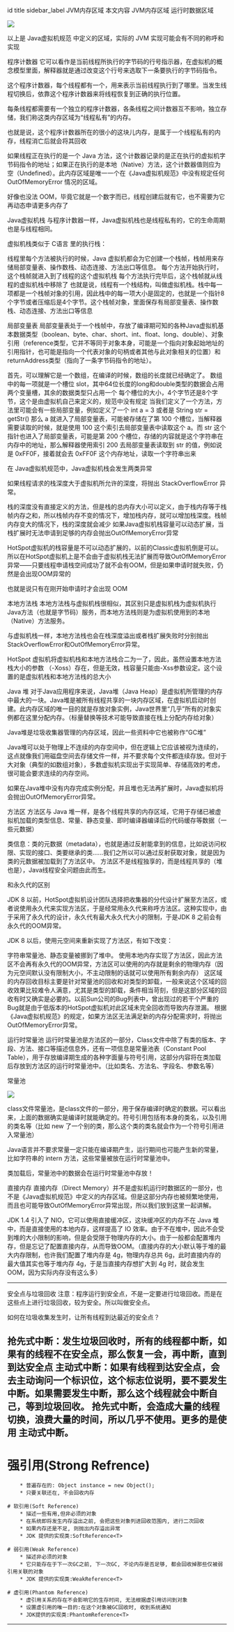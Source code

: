 id	title	sidebar_label
JVM内存区域
本文内容
JVM内存区域
运行时数据区域


![](https://raw.githubusercontent.com/cenzhipeng/knowledge-base/e1cadf21463bd4317b76b973c9776d95c2625957/docs/assets/image-20200114102428689.png)


以上是 Java虚拟机规范 中定义的区域，实际的 JVM 实现可能会有不同的称呼和实现

程序计数器
它可以看作是当前线程所执行的字节码的行号指示器，在虚拟机的概念模型里面，解释器就是通过改变这个行号来选取下一条要执行的字节码指令。

这个程序计数器，每个线程都有一个，用来表示当前线程执行到了哪里。当发生线程切换后，依靠这个程序计数器来将线程恢复到正确的执行位置。

每条线程都需要有一个独立的程序计数器，各条线程之间计数器互不影响，独立存储，我们称这类内存区域为“线程私有”的内存。

也就是说，这个程序计数器所在的很小的这块儿内存，是属于一个线程私有的内存，线程消亡后就会将其回收

如果线程正在执行的是一个 Java 方法，这个计数器记录的是正在执行的虚拟机字节码指令的地址；如果正在执行的是本地（Native）方法，这个计数器值则应为空（Undefined）。此内存区域是唯一一个在《Java虚拟机规范》中没有规定任何 OutOfMemoryError 情况的区域。

好像也没法 OOM，毕竟它就是一个数字而已，线程创建后就有它，也不需要为它再动态申请更多内存了

Java虚拟机栈
与程序计数器一样，Java虚拟机栈也是线程私有的，它的生命周期也是与线程相同。

虚拟机栈类似于 C语言 里的执行栈：

线程里每个方法被执行的时候，Java 虚拟机都会为它创建一个栈帧，栈帧用来存储局部变量表、操作数栈、动态连接、方法出口等信息。
每个方法开始执行时，这个栈帧就进入到了线程的这个虚拟机栈
每个方法执行完毕后，这个栈帧就从线程的虚拟机栈中移除了
也就是说，线程有一个栈结构，叫做虚拟机栈。栈中每一项都是一个栈帧对象的引用，因此栈中的每一项大小是固定的，也就是一个指针8个字节或者压缩后是4个字节。这个栈帧对象，里面保存有局部变量表、操作数栈、动态连接、方法出口等信息

局部变量表
局部变量表处于一个栈帧中，存放了编译期可知的各种Java虚拟机基本数据类型（boolean、byte、char、short、int、float、long、double）、对象引用（reference类型，它并不等同于对象本身，可能是一个指向对象起始地址的引用指针，也可能是指向一个代表对象的句柄或者其他与此对象相关的位置）和returnAddress类型（指向了一条字节码指令的地址）。

首先，可以理解它是一个数组，在编译的时候，数组的长度就已经确定了。
数组中的每一项就是一个槽位 slot，其中64位长度的long和double类型的数据会占用两个变量槽，其余的数据类型只占用一个
每个槽位的大小，4个字节还是8个字节，这个是由虚拟机自己来定义的，规范中没有规定
当我们定义了一个方法，方法里可能会有一些局部变量，例如定义了一个 int a = 3 或者是 String str = getStr() 那么 a 就进入了局部变量表，可能被存储在了第 100 个槽位，当解释器需要读取的时候，就是使用 100 这个索引去局部变量表中读取这个 a。而 str 这个指针也进入了局部变量表，可能是第 200 个槽位，存储的内容就是这个字符串在内存中的地址，那么解释器使用索引 200 去局部变量表读取到 str 的值，例如说是 0xFF0F，接着就会去 0xFF0F 这个内存地址，读取一个字符串出来

在 Java虚拟机规范中，Java虚拟机栈会发生两类异常

如果线程请求的栈深度大于虚拟机所允许的深度，将抛出 StackOverflowError 异常。

栈的深度没有直接定义的方法，但是栈的总内存大小可以定义，由于栈内存等于栈帧内存之和，所以栈帧内存不变的情况下，增加栈内存，就可以增加栈深度。栈帧内存变大的情况下，栈的深度就会减少
如果Java虚拟机栈容量可以动态扩展，当栈扩展时无法申请到足够的内存会抛出OutOfMemoryError异常

HotSpot虚拟机的栈容量是不可以动态扩展的，以前的Classic虚拟机倒是可以。所以在HotSpot虚拟机上是不会由于虚拟机栈无法扩展而导致OutOfMemoryError异常——只要线程申请栈空间成功了就不会有OOM，但是如果申请时就失败，仍然是会出现OOM异常的

也就是说只有在刚开始申请时才会出现 OOM

本地方法栈
本地方法栈与虚拟机栈很相似，其区别只是虚拟机栈为虚拟机执行Java方法（也就是字节码）服务，而本地方法栈则是为虚拟机使用到的本地（Native）方法服务。

与虚拟机栈一样，本地方法栈也会在栈深度溢出或者栈扩展失败时分别抛出StackOverflowError和OutOfMemoryError异常。

HotSpot 虚拟机将虚拟机栈和本地方法栈合二为一了，因此，虽然设置本地方法栈大小的参数 （-Xoss）存在，但是无效，栈容量只能由-Xss参数设定。这个设置的是虚拟机栈和本地方法栈的总大小

Java 堆
对于Java应用程序来说，Java堆（Java Heap）是虚拟机所管理的内存中最大的一块。Java堆是被所有线程共享的一块内存区域，在虚拟机启动时创建。此内存区域的唯一目的就是存放对象实例，Java世界里“几乎”所有的对象实例都在这里分配内存。（标量替换等技术可能导致直接在栈上分配内存给对象）

Java堆是垃圾收集器管理的内存区域，因此一些资料中它也被称作“GC堆”

Java堆可以处于物理上不连续的内存空间中，但在逻辑上它应该被视为连续的，这点就像我们用磁盘空间去存储文件一样，并不要求每个文件都连续存放。但对于大对象（典型的如数组对象），多数虚拟机实现出于实现简单、存储高效的考虑，很可能会要求连续的内存空间。

如果在Java堆中没有内存完成实例分配，并且堆也无法再扩展时，Java虚拟机将会抛出OutOfMemoryError异常。

方法区
方法区与 Java 堆一样，是各个线程共享的内存区域，它用于存储已被虚拟机加载的类型信息、常量、静态变量、即时编译器编译后的代码缓存等数据（一些元数据）

类信息：类的元数据（metadata），也就是通过反射能拿到的信息，比如说访问权限、实现的接口、类要继承的类......我们之所以可以通过反射获取对象，就是因为类的元数据被加载到了方法区中。 方法区不是线程独享的，而是线程共享的（堆也是），Java线程安全问题由此而生。

和永久代的区别

JDK 8 以前，HotSpot虚拟机设计团队选择把收集器的分代设计扩展至方法区，或者说使用永久代来实现方法区，于是经常用永久代来称呼方法区。这种实现中，由于采用了永久代的设计，永久代有最大永久代大小的限制，于是JDK 8 之前会有永久代的OOM异常。

JDK 8 以后，使用元空间来重新实现了方法区，有如下改变：

字符串常量池、静态变量被挪到了堆中。
使用本地内存实现了方法区，因此方法区不会再有永久代的OOM异常，方法区可以使用的内存就是剩余的物理内存（因为元空间默认没有限制大小，不主动限制的话就可以使用所有剩余内存）
这区域的内存回收目标主要是针对常量池的回收和对类型的卸载，一般来说这个区域的回收效果比较难令人满意，尤其是类型的卸载，条件相当苛刻，但是这部分区域的回收有时又确实是必要的。以前Sun公司的Bug列表中，曾出现过的若干个严重的Bug就是由于低版本的HotSpot虚拟机对此区域未完全回收而导致内存泄漏。 根据《Java虚拟机规范》的规定，如果方法区无法满足新的内存分配需求时，将抛出OutOfMemoryError异常。

运行时常量池
运行时常量池是方法区的一部分，Class文件中除了有类的版本、字段、方法、接口等描述信息外，还有一项信息是常量池表（Constant Pool Table），用于存放编译期生成的各种字面量与符号引用，这部分内容将在类加载后存放到方法区的运行时常量池中。（比如类名、方法名、字段名、参数名等）

常量池


![](https://raw.githubusercontent.com/cenzhipeng/knowledge-base/e1cadf21463bd4317b76b973c9776d95c2625957/docs/assets/1111824-20190422110927913-1003646094.png)


class文件常量池，是class文件的一部分，用于保存编译时确定的数据。可以看出来，上面的数据确实是编译时就能确定的。符号引用包括有本身的类名，以及引用的类名等（比如 new 了一个别的类，那么这个类的类名就会作为一个符号引用进入常量池）

Java语言并不要求常量一定只能在编译期产生，运行期间也可能产生新的常量，比如字符串的 intern 方法，这些常量被放在运行时常量池中。

类加载后，常量池中的数据会在运行时常量池中存放！

直接内存
直接内存（Direct Memory）并不是虚拟机运行时数据区的一部分，也不是《Java虚拟机规范》中定义的内存区域。但是这部分内存也被频繁地使用，而且也可能导致OutOfMemoryError异常出现，所以我们放到这里一起讲解。

JDK 1.4 引入了 NIO，它可以使用直接缓冲区，这块缓冲区的内存不在 Java 堆中，而是直接使用的本地内存，这样提高了 IO 效率。由于不在堆中，因此不会受到堆的大小限制的影响，但是会受限于物理内存的大小。由于一般都会配置堆内存，但是忘记了配置直接内存，从而导致OOM。（直接内存的大小默认等于堆的最大内存限制，也许我们配置了堆内存是 4g，物理内存总共 6g，此时直接内存的最大值其实也等于堆内存 4g，于是当直接内存想扩大到 4g 时，就会发生 OOM，因为实际内存没有这么多）

--------------------------------------------------------------
安全点与垃圾回收
注意：程序运行到安全点，不是一定要进行垃圾回收。而是在这些点上进行垃圾回收，较为安全。所以叫做安全点。

如何在垃圾收集发生时，让所有线程到达最近的安全点？

抢先式中断：发生垃圾回收时，所有的线程都中断，如果有的线程不在安全点，那么恢复一会，再中断，直到到达安全点
主动式中断：如果有线程到达安全点，会去主动询问一个标识位，这个标志位说明，要不要发生中断。如果需要发生中断，那么这个线程就会中断自己，等到垃圾回收。
抢先式中断，会造成大量的线程切换，浪费大量的时间，所以几乎不使用。更多的是使用 **主动式中断**。
---------------------------------------------------------------------------------------
# 强引用(Strong Refrence)
		* 普遍存在的: Object instance = new Object();
		* 只要关联还在, 不会回收内存

	# 软引用(Soft Reference)
		* 描述一些有用,但非必须的对象
		* 在系统即将发生内存溢出之前, 会把这些对象列进回收范围内, 进行二次回收
		* 如果内存还是不足, 则抛出内存溢出异常
		* JDK 提供的实现类:SoftReference<T>

	# 弱引用(Weak Reference)
		* 描述非必须的对象
		* 它只能存在于下一次GC之前, 下一次GC, 不论内存是否足够, 都会回收掉那些仅被弱引用关联的对象
		* JDK 提供的实现类:WeakReference<T>

	# 虚引用(Phantom Reference)
		* 虚引用关系的存在不会影响它的生存时间, 无法根据虚引用访问到对象
		* 设置虚引用的唯一目的:在这个对象被GC回收时, 收到系统通知
		* JDK提供的实现类:PhantomReference<T>

--------------------------------------------------------------------------------
